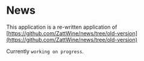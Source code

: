 # News

This application is a re-written application of [https://github.com/ZattWine/news/tree/old-version](https://github.com/ZattWine/news/tree/old-version)

Currently `working on progress`.